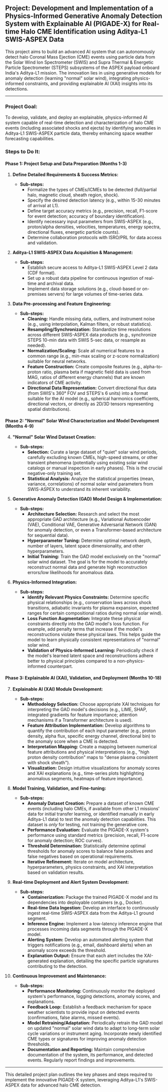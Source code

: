 ## Project: Development and Implementation of a Physics-Informed Generative Anomaly Detection System with Explainable AI (PIGADE-X) for Real-time Halo CME Identification using Aditya-L1 SWIS-ASPEX Data

This project aims to build an advanced AI system that can autonomously detect halo Coronal Mass Ejection (CME) events using particle data from the Solar Wind Ion Spectrometer (SWIS) and Supra Thermal & Energetic Particle Spectrometer (STEPS) subsystems of the ASPEX payload onboard India's Aditya-L1 mission. The innovation lies in using generative models for anomaly detection (learning "normal" solar wind), integrating physics-informed constraints, and providing explainable AI (XAI) insights into its detections.

---

### Project Goal:

To develop, validate, and deploy an explainable, physics-informed AI system capable of real-time detection and characterization of halo CME events (including associated shocks and ejecta) by identifying anomalies in Aditya-L1 SWIS-ASPEX particle data, thereby enhancing space weather forecasting capabilities.

### Steps to Do It:

#### Phase 1: Project Setup and Data Preparation (Months 1-3)

1.  **Define Detailed Requirements & Success Metrics:**
    * **Sub-steps:**
        * Formalize the types of CMEs/ICMEs to be detected (full/partial halo, magnetic cloud, sheath region, shock).
        * Specify the desired detection latency (e.g., within 15-30 minutes of arrival at L1).
        * Define target accuracy metrics (e.g., precision, recall, F1-score for event detection; accuracy of boundary identification).
        * Identify necessary input parameters from SWIS-ASPEX (e.g., proton/alpha densities, velocities, temperatures, energy spectra, directional fluxes, energetic particle counts).
        * Determine collaboration protocols with ISRO/PRL for data access and validation.

2.  **Aditya-L1 SWIS-ASPEX Data Acquisition & Management:**
    * **Sub-steps:**
        * Establish secure access to Aditya-L1 SWIS-ASPEX Level 2 data (CDF format).
        * Set up a robust data pipeline for continuous ingestion of real-time and archival data.
        * Implement data storage solutions (e.g., cloud-based or on-premises servers) for large volumes of time-series data.

3.  **Data Pre-processing and Feature Engineering:**
    * **Sub-steps:**
        * **Cleaning:** Handle missing data, outliers, and instrument noise (e.g., using interpolation, Kalman filters, or robust statistics).
        * **Resampling/Synchronization:** Standardize time resolutions across different SWIS-ASPEX data products (e.g., synchronize STEPS 10-min data with SWIS 5-sec data, or resample as needed).
        * **Normalization/Scaling:** Scale all numerical features to a common range (e.g., min-max scaling or z-score normalization) suitable for neural networks.
        * **Feature Construction:** Create composite features (e.g., alpha-to-proton ratio, plasma beta if magnetic field data is used from MAG, ratios of different energy channels) that are known indicators of CME activity.
        * **Directional Data Representation:** Convert directional flux data (from SWIS's 360° FOV and STEPS's 6 units) into a format suitable for the AI model (e.g., spherical harmonics coefficients, directional vectors, or directly as 2D/3D tensors representing spatial distributions).

#### Phase 2: "Normal" Solar Wind Characterization and Model Development (Months 4-9)

4.  **"Normal" Solar Wind Dataset Creation:**
    * **Sub-steps:**
        * **Selection:** Curate a large dataset of "quiet" solar wind periods, carefully excluding known CMEs, high-speed streams, or other transient phenomena (potentially using existing solar wind catalogs or manual inspection in early phases). This is the crucial negative-only training set.
        * **Statistical Analysis:** Analyze the statistical properties (mean, variance, correlations) of normal solar wind parameters from SWIS-ASPEX to understand its inherent variability.

5.  **Generative Anomaly Detection (GAD) Model Design & Implementation:**
    * **Sub-steps:**
        * **Architecture Selection:** Research and select the most appropriate GAD architecture (e.g., Variational Autoencoder (VAE), Conditional VAE, Generative Adversarial Network (GAN) for anomaly detection, or even a Transformer-based architecture for sequential data).
        * **Hyperparameter Tuning:** Determine optimal network depth, number of layers, latent space dimensionality, and other hyperparameters.
        * **Initial Training:** Train the GAD model exclusively on the "normal" solar wind dataset. The goal is for the model to accurately reconstruct normal data and generate high reconstruction errors/low likelihoods for anomalous data.

6.  **Physics-Informed Integration:**
    * **Sub-steps:**
        * **Identify Relevant Physics Constraints:** Determine specific physical relationships (e.g., conservation laws across shock transitions, adiabatic invariants for plasma expansion, expected ranges for certain compositional ratios during normal solar wind).
        * **Loss Function Augmentation:** Integrate these physical constraints directly into the GAD model's loss function. For example, add penalty terms that increase if the model's reconstructions violate these physical laws. This helps guide the model to learn physically consistent representations of "normal" solar wind.
        * **Validation of Physics-Informed Learning:** Periodically check if the model's learned latent space and reconstructions adhere better to physical principles compared to a non-physics-informed counterpart.

#### Phase 3: Explainable AI (XAI), Validation, and Deployment (Months 10-18)

7.  **Explainable AI (XAI) Module Development:**
    * **Sub-steps:**
        * **Methodology Selection:** Choose appropriate XAI techniques for interpreting the GAD model's decisions (e.g., LIME, SHAP, integrated gradients for feature importance; attention mechanisms if a Transformer architecture is used).
        * **Feature Attribution Implementation:** Develop algorithms to quantify the contribution of each input parameter (e.g., proton density, alpha flux, specific energy channel, directional bin) to the anomaly score when a CME is detected.
        * **Interpretation Mapping:** Create a mapping between numerical feature attributions and physical interpretations (e.g., "high proton density contribution" maps to "dense plasma consistent with shock sheath").
        * **Visualization:** Design intuitive visualizations for anomaly scores and XAI explanations (e.g., time-series plots highlighting anomalous segments, heatmaps of feature importance).

8.  **Model Training, Validation, and Fine-tuning:**
    * **Sub-steps:**
        * **Anomaly Dataset Creation:** Prepare a dataset of known CME events (including halo CMEs, if available from other L1 missions' data for initial transfer learning, or identified manually in early Aditya-L1 data) to test the anomaly detection capabilities. This dataset is *only* for testing, not training the generative core.
        * **Performance Evaluation:** Evaluate the PIGADE-X system's performance using standard metrics (precision, recall, F1-score for anomaly detection; ROC curves).
        * **Threshold Determination:** Statistically determine optimal thresholds for anomaly scores to balance false positives and false negatives based on operational requirements.
        * **Iterative Refinement:** Iterate on model architecture, hyperparameters, physics constraints, and XAI interpretation based on validation results.

9.  **Real-time Deployment and Alert System Development:**
    * **Sub-steps:**
        * **Containerization:** Package the trained PIGADE-X model and its dependencies into deployable containers (e.g., Docker).
        * **Real-time Data Ingestion:** Develop an interface to continuously ingest real-time SWIS-ASPEX data from the Aditya-L1 ground segment.
        * **Inference Engine:** Implement a low-latency inference engine that processes incoming data segments through the PIGADE-X model.
        * **Alerting System:** Develop an automated alerting system that triggers notifications (e.g., email, dashboard alerts) when an anomaly score exceeds the threshold.
        * **Explanation Output:** Ensure that each alert includes the XAI-generated explanation, detailing the specific particle signatures contributing to the detection.

10. **Continuous Improvement and Maintenance:**
    * **Sub-steps:**
        * **Performance Monitoring:** Continuously monitor the deployed system's performance, logging detections, anomaly scores, and explanations.
        * **Feedback Loop:** Establish a feedback mechanism for space weather scientists to provide input on detected events (confirmations, false alarms, missed events).
        * **Model Retraining/Adaptation:** Periodically retrain the GAD model on updated "normal" solar wind data to adapt to long-term solar cycle variations or instrument aging. Incorporate newly identified CME types or signatures for improving anomaly detection thresholds.
        * **Documentation and Reporting:** Maintain comprehensive documentation of the system, its performance, and detected events. Regularly report findings and improvements.

---

This detailed project plan outlines the key phases and steps required to implement the innovative PIGADE-X system, leveraging Aditya-L1's SWIS-ASPEX data for advanced halo CME detection.
